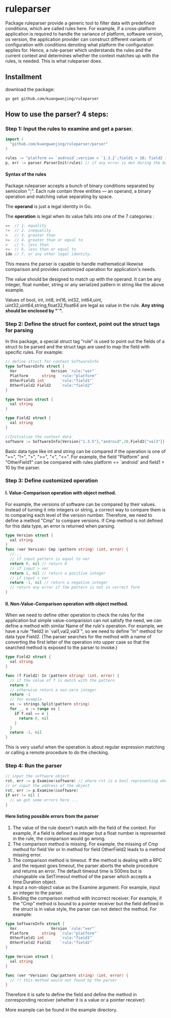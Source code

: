 # ruleparser

Package ruleparser provide a generic tool to filter data with predefined conditions, which are called rules here.  For example, if a cross-platform application is required to handle the variance of platform, software version, os version, the application provider can construct different variants of configuration with conditions denoting what platform the configuration applies for. Hence, a rule-parser which understands the rules and the current context and determines whether the context matches up with the rules, is needed. This is what ruleparser does. 

## Installment

download the package:

```shell
go get github.com/kuangwanjing/ruleparser
```

## How to use the parser? 4 steps:

### Step 1: Input the rules to examine and get a parser. 

```go
import (
  "github.com/kuangwanjing/ruleparser/parser"
)

rules := "platform == `android`;version < `1.3.2`;field1 > 10; field2 in `val1,val2,val3`"
p, err := parser.ParserInit(rules) // if any error is met during the build of the parser, an error is return. 
```

#### Syntax of the rules

Package ruleparser accepts a bunch of binary conditions separated by semicolon ";". Each rule contain three entities — an operand, a binary operation and matching value separating by space. 

The **operand** is just a legal identity in Go. 

The **operation** is legal when its value falls into one of the 7 categories : 

```Go
== 	// 1. equality
!= 	// 2. inequality
> 	// 3. greater than
>= 	// 4. greater than or equal to
< 	// 5. less than
<= 	// 6. less than or equal to
ide	// 7. or any other legal identity.
```

This means the parser is capable to handle mathematical likewise comparison and provides customized operation for application's needs.  

The value should be designed to match up with the operand. It can be any integer, float number, string or any serialized pattern in string like the above example. 

Values of bool, int, int8, int16, int32, int64,uint, uint32,uint64,string,float32,float64 are legal as value in the rule. **Any string should be enclosed by "`".**

### Step 2: Define the struct for context, point out the struct tags for parsing

In this package, a special struct tag "rule" is used to point out the fields of a struct to be parsed and the struct tags are used to map the field with specific rules. For example:

```go
// define struct for context SoftwareInfo
type SoftwareInfo struct {
  Ver 				Version `rule:"ver"`
  Platform 		string 	`rule:"platform"`
  OtherField1 int 		`rule:"field1"`
  OtherField2 Field2 	`rule:"field2"`
}

type Version struct {
  val string
}

type Field2 struct {
  val string
}

//Initialize the context data
software := SoftwareInfo{Version{"1.3.5"},"android",20,Field2{"val3"}}
```

Basic data type like int and string can be compared if the operation is one of  "==", "!=", ">", ">=", "<", "<=". For example, the field "Platform" and "OtherField1" can be compared with rules platform == \`android\` and field1 > 10 by the parser.

### Step 3: Define customized operation

#### I. Value-Comparison operation with object method. 

For example, the versions of software can be compared by their values. Instead of turning it into integers or string, a correct way to compare them is to comparing each level of the version number. Therefore, we need to define a method "Cmp" to compare versions. If Cmp method is not defined for this data type, an error is returned when parsing.

```go
type Version struct {
  val string
}
func (ver Version) Cmp (pattern string) (int, error) {
  //... 
  // if input pattern is equal to ver
  return 0, nil // return 0
  // if input > ver
  return 1, nil // return a positive integer
  // if input < ver
  return -1, nil // return a negative integer
  // return any error if the pattern is not in correct form
}
```

#### II. Non-Value-Comparison operation with object method. 

When we need to define other operation to check the rules for the application but simple value-comparision can not satisfy the need, we can define a method with similar Name of the rule's operation. For example, we have a rule "field2 in \`val1,val2,val3\`", so we need to define "In" method for data type Field2. (The parser searches for the method with a name of converting the first letter of the operation into upper case so that the searched method is exposed to the parser to invoke.)

```go
type Field2 struct {
  val string
}

func (f Field2) In (pattern string) (int, error) {
  // if the value of f is match with the pattern
  return 0
  // otherwise return a non-zero integer
  return -1
  // for example
  vs := strings.Split(pattern string)
  for _, v := range vs {
    if f.val == v {
      return 0, nil
    }
  }
  return -1, nil
}
```

This is very useful when the operation is about regular expression matching or calling a remote procedure to do the checking. 

### Step 4: Run the parser

```go
// input the software object 
rst, err := p.Examine(software) // where rst is a bool representing whether the object matches with the rule and err is error.
// or input the address of the object
rst, err := p.Examine(&software)
if err != nil {
  // we got some errors here ... 
}
```

#### Here listing possible errors from the parser

1. The value of the rule doesn't match with the field of the context. For example, if a field is defined as integer but a float number is represented in the rule, the comparison would go wrong. 
2. The comparison method is missing. For example, the missing of Cmp method for field Ver or In method for field OtherField2 leads to a method missing error.
3. The comparison method is timeout. If the method is dealing with a RPC and the request goes timeout, the parser aborts the whole procedure and returns an error. The default timeout time is 500ms but is changeable via SetTimeout method of the parser which accepts a time.Duration object. 
4. Input a non-object value as the Examine argument. For example, input an integer to the parser.
5. Binding the comparison method with incorrect receiver. For example, if the "Cmp" method is bound to a pointer receiver but the field defined in the struct is in value style, the parser can not detect the method. For example:

```go
type SoftwareInfo struct {
  Ver 				Version `rule:"ver"`
  Platform 		string 	`rule:"platform"`
  OtherField1 int 		`rule:"field1"`
  OtherField2 Field2 	`rule:"field2"`
}

type Version struct {
  val string
}

func (ver *Version) Cmp(pattern string) (int, error) {
  // !! this method would not found by the parser
}
```

Therefore it is safe to define the field and define the method in corresponding receiver (whether it is a value or a pointer receiver)

More example can be found in the example directory. 
